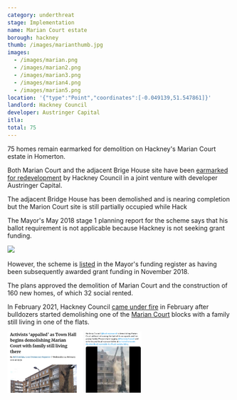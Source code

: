 ```yaml
---
category: underthreat
stage: Implementation 
name: Marian Court estate 
borough: hackney
thumb: /images/marianthumb.jpg
images:
  - /images/marian.png
  - /images/marian2.png
  - /images/marian3.png
  - /images/marian4.png
  - /images/marian5.png
location: '{"type":"Point","coordinates":[-0.049139,51.547861]}'
landlord: Hackney Council
developer: Austringer Capital
itla:
total: 75
---
```

75 homes remain earmarked for demolition on Hackney's Marian Court estate in Homerton.

Both Marian Court and the adjacent Brige House site have been [earmarked for redevelopment](https://hackney.gov.uk/bridge-house) by Hackney Council in a joint venture with developer Austringer Capital. 

The adjacent Bridge House has been demolished and is nearing completion but the Marion Court site is still partially occupied while Hack

The Mayor's May 2018 stage 1 planning report for the scheme says that his ballot requirement is not applicable because Hackney is not seeking grant funding.

<img src="/images/marianballot.png" class="img-thumbnail rounded img-fluid">

However, the scheme is [listed](/approved/funding) in the Mayor's funding register as having been subsequently awarded grant funding in November 2018.

The plans approved the demolition of Marian Court and the construction of 160 new homes, of which 32 social rented.

In February 2021, Hackney Council [came under fire](https://www.hackneycitizen.co.uk/2021/02/24/activists-appalled-town-hall-demolishing-marian-court-family-living/) in February after bulldozers started demolishing one of the [Marian Court](https://estatewatch.london/estates/hackney/mariancourt/) blocks with a family still living in one of the flats.

<img src="/images/mariandemo.png" class="img-thumbnail img-fluid rounded" width="60%">

